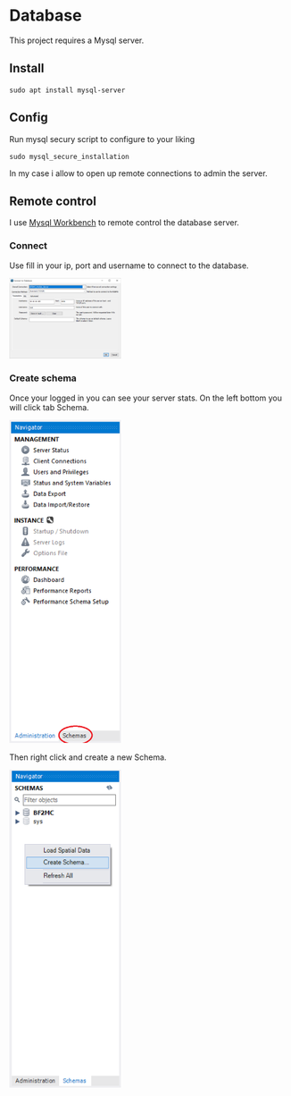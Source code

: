 # Database

This project requires a Mysql server.

## Install

```
sudo apt install mysql-server
```

## Config

Run mysql secury script to configure to your liking
```
sudo mysql_secure_installation
```

In my case i allow to open up remote connections to admin the server.

## Remote control

I use [Mysql Workbench](https://www.mysql.com/products/workbench/) to remote control the database server.

### Connect

Use fill in your ip, port and username to connect to the database.

<img src="https://github.com/Project-Backstab/BF2MC-Matchmaker/blob/main/images/mysql/connection.png?raw=true" width="200" />

### Create schema

Once your logged in you can see your server stats. On the left bottom you will click tab Schema.

<img src="https://github.com/Project-Backstab/BF2MC-Matchmaker/blob/main/images/mysql/schema.png?raw=true" width="200" />

Then right click and create a new Schema.

<img src="https://github.com/Project-Backstab/BF2MC-Matchmaker/blob/main/images/mysql/schema_new.png?raw=true" width="200" />